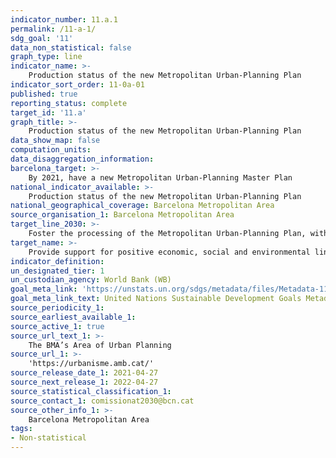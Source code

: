 ```yaml
---
indicator_number: 11.a.1
permalink: /11-a-1/
sdg_goal: '11'
data_non_statistical: false
graph_type: line
indicator_name: >-
    Production status of the new Metropolitan Urban-Planning Plan
indicator_sort_order: 11-0a-01
published: true
reporting_status: complete
target_id: '11.a'
graph_title: >-
    Production status of the new Metropolitan Urban-Planning Plan
data_show_map: false
computation_units:
data_disaggregation_information: 
barcelona_target: >-
    By 2021, have a new Metropolitan Urban-Planning Master Plan
national_indicator_available: >-
    Production status of the new Metropolitan Urban-Planning Plan
national_geographical_coverage: Barcelona Metropolitan Area
source_organisation_1: Barcelona Metropolitan Area
target_line_2030: >-
    Foster the processing of the Metropolitan Urban-Planning Plan, with the perspective of achieving its definitive approval during the 2019-2023 term of office. Target value 2021: The Metropolitan Urban-Planning Plan definitively approved and in force
target_name: >-
    Provide support for positive economic, social and environmental links between urban, suburban and rural areas, strengthening the planning of national and regional development
indicator_definition:
un_designated_tier: 1
un_custodian_agency: World Bank (WB)
goal_meta_link: 'https://unstats.un.org/sdgs/metadata/files/Metadata-11-0a-01.pdf'
goal_meta_link_text: United Nations Sustainable Development Goals Metadata (pdf 894kB)
source_periodicity_1:
source_earliest_available_1: 
source_active_1: true
source_url_text_1: >-
    The BMA’s Area of Urban Planning 
source_url_1: >-
    'https://urbanisme.amb.cat/'
source_release_date_1: 2021-04-27
source_next_release_1: 2022-04-27
source_statistical_classification_1: 
source_contact_1: comissionat2030@bcn.cat
source_other_info_1: >-
    Barcelona Metropolitan Area
tags:
- Non-statistical
---
```

